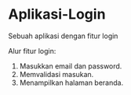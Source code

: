 # Aplikasi-Login
Sebuah aplikasi dengan fitur login

Alur fitur login:
1. Masukkan email dan password.
2. Memvalidasi masukan.
3. Menampilkan halaman beranda.
